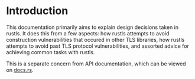 # Introduction

This documentation primarily aims to explain design decisions taken in rustls.
It does this from a few aspects: how rustls attempts to avoid construction vulnerabilities
that occured in other TLS libraries, how rustls attempts to avoid past TLS
protocol vulnerabilities, and assorted advice for achieving common tasks with rustls.

This is a separate concern from API documentation, which can be viewed on [docs.rs](https://docs.rs/rustls/).

